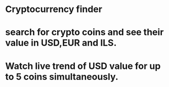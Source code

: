 # Cryptocurrency finder

# search for crypto coins and see their value in USD,EUR and ILS.

# Watch live trend of USD value for up to 5 coins simultaneously.

